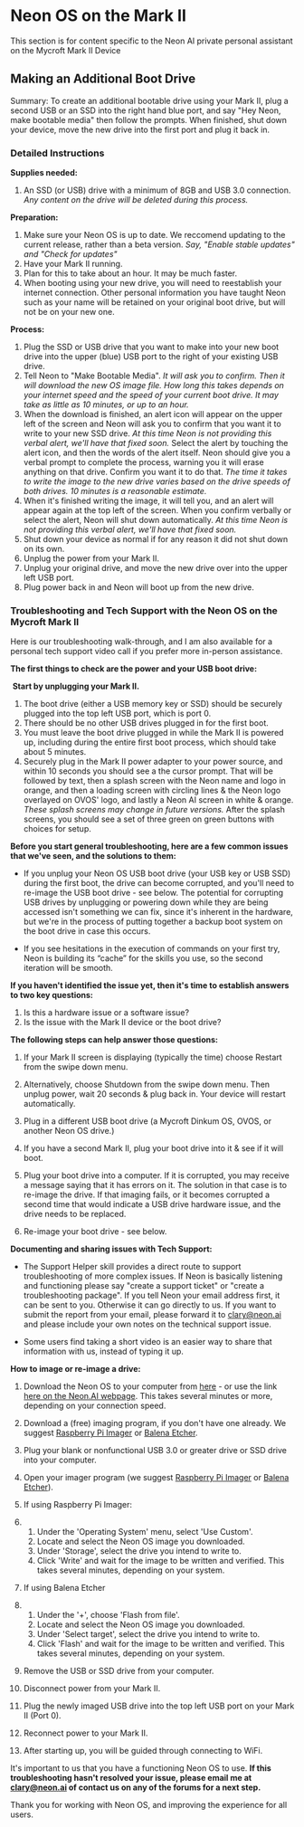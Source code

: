 # Neon OS on the Mark II
This section is for content specific to the Neon AI private personal assistant on the Mycroft Mark II Device

## Making an Additional Boot Drive
Summary: 
To create an additional bootable drive using your Mark II, plug a second USB or an SSD into the right hand blue port, and say "Hey Neon, make bootable media" then follow the prompts. When finished, shut down your device, move the new drive into the first port and plug it back in. 

### Detailed Instructions 
**Supplies needed:**

1. An SSD (or USB) drive with a minimum of 8GB and USB 3.0 connection. *Any content on the drive will be deleted during this process.*

**Preparation:**

1. Make sure your Neon OS is up to date. We reccomend updating to the current release, rather than a beta version. *Say, "Enable stable updates" and "Check for updates"*
2. Have your Mark II running.
3. Plan for this to take about an hour. It may be much faster.
4. When booting using your new drive, you will need to reestablish your internet connection. Other personal information you have taught Neon such as your name will be retained on your original boot drive, but will not be on your new one.

**Process:**

1. Plug the SSD or USB drive that you want to make into your new boot drive into the upper (blue) USB port to the right of your existing USB drive.
2. Tell Neon to "Make Bootable Media". *It will ask you to confirm. Then it will download the new OS image file. How long this takes depends on your internet speed and the speed of your current boot drive. It may take as little as 10 minutes, or up to an hour.*
3. When the download is finished, an alert icon will appear on the upper left of the screen and Neon will ask you to confirm that you want it to write to your new SSD drive.  *At this time Neon is not providing this verbal alert, we'll have that fixed soon.* 
Select the alert by touching the alert icon, and then the words of the alert itself. Neon should give you a verbal prompt to complete the process, warning you it will erase anything on that drive. Confirm you want it to do that. *The time it takes to write the image to the new drive varies based on the drive speeds of both drives. 10 minutes is a reasonable estimate.*
5. When it's finished writing the image, it will tell you, and an alert will appear again at the top left of the screen. When you confirm verbally or select the alert, Neon will shut down automatically. *At this time Neon is not providing this verbal alert, we'll have that fixed soon.* 
6. Shut down your device as normal if for any reason it did not shut down on its own.
7. Unplug the power from your Mark II.
8. Unplug your original drive, and move the new drive over into the upper left USB port.
9. Plug power back in and Neon will boot up from the new drive. 



### Troubleshooting and Tech Support with the Neon OS on the Mycroft Mark II

Here is our troubleshooting walk-through, and I am also available for a personal tech support video call if you prefer more in-person assistance. 

**The first things to check are the power and your USB boot drive:**

​	**Start by unplugging your Mark II.**

1. The boot drive (either a USB memory key or SSD) should be securely plugged into the top left USB port, which is port 0. 
2. There should be no other USB drives plugged in for the first boot.
3. You must leave the boot drive plugged in while the Mark II is powered up, including during the entire first boot process, which should take about 5 minutes. 
4. Securely plug in the Mark II power adapter to your power source, and within 10 seconds you should see a the cursor prompt. That will be followed by text, then a splash screen with the Neon name and logo in orange, and then a loading screen with circling lines & the Neon logo overlayed on OVOS' logo, and lastly a Neon AI screen in white & orange. *These splash screens may change in future versions.* After the splash screens, you should see a set of three green on green buttons with choices for setup. 



**Before you start general troubleshooting, here are a few common issues that we've seen, and the solutions to them:**

- If you unplug your Neon OS USB boot drive (your USB key or USB SSD) during the first boot, the drive can become corrupted, and you'll need to re-image the USB boot drive - see below. The potential for corrupting USB drives by unplugging or powering down while they are being accessed isn't something we can fix, since it's inherent in the hardware, but we're in the process of putting together a backup boot system on the boot drive in case this occurs.

- If you see hesitations in the execution of commands on your first try, Neon is building its “cache” for the skills you use, so the second iteration will be smooth. 

  

**If you haven't identified the issue yet, then it's time to establish answers to two key questions:**

1. Is this a hardware issue or a software issue?
2. Is the issue with the Mark II device or the boot drive?

**The following steps can help answer those questions:**

1. If your Mark II screen is displaying (typically the time) choose Restart from the swipe down menu.

2. Alternatively, choose Shutdown from the swipe down menu. Then unplug power, wait 20 seconds & plug back in. Your device will restart automatically. 

3. Plug in a different USB boot drive (a Mycroft Dinkum OS, OVOS, or another Neon OS drive.)

4. If you have a second Mark II, plug your boot drive into it & see if it will boot. 

5. Plug your boot drive into a computer. If it is corrupted, you may receive a message saying that it has errors on it. The solution in that case is to re-image the drive. If that imaging fails, or it becomes corrupted a second time that would indicate a USB drive hardware issue, and the drive needs to be replaced. 

6. Re-image your boot drive - see below.

   

**Documenting and sharing issues with Tech Support:**

- The Support Helper skill provides a direct route to support troubleshooting of more complex issues. If Neon is basically listening and functioning please say "create a support ticket" or "create a troubleshooting package". If you tell Neon your email address first, it can be sent to you. Otherwise it can go directly to us. If you want to submit the report from your email, please forward it to clary@neon.ai and please include your own notes on the technical support issue. 

- Some users find taking a short video is an easier way to share that information with us, instead of typing it up. 

  

**How to image or re-image a drive:**

1. Download the Neon OS to your computer from [here](https://2222.us/app/files/neon_images/pi/mycroft_mark_2/recommended_mark_2.img.xz) - or use the link [here on the Neon.AI webpage](https://neon.ai/NeonAIforMycroftMarkII). This takes several minutes or more, depending on your connection speed.

2. Download a (free) imaging program, if you don't have one already. We suggest [Raspberry Pi Imager](https://www.raspberrypi.com/software/) or [Balena Etcher](https://www.balena.io/etcher).

3. Plug your blank or nonfunctional USB 3.0 or greater drive or SSD drive into your computer.

4. Open your imager program (we suggest [Raspberry Pi Imager](https://www.raspberrypi.com/software/) or [Balena Etcher](https://www.balena.io/etcher)). 

5. If using Raspberry Pi Imager:

6. 1. Under the 'Operating System' menu, select 'Use Custom'.
   2. Locate and select the Neon OS image you downloaded.
   3. Under 'Storage', select the drive you intend to write to.
   4. Click 'Write' and wait for the image to be written and verified. This takes several minutes, depending on your system.

7. If using Balena Etcher

8. 1. Under the '+', choose 'Flash from file'.
   2. Locate and select the Neon OS image you downloaded.
   3. Under 'Select target', select the drive you intend to write to.
   4. Click 'Flash' and wait for the image to be written and verified. This takes several minutes, depending on your system.

9. Remove the USB or SSD drive from your computer.

10. Disconnect power from your Mark II.

11. Plug the newly imaged USB drive into the top left USB port on your Mark II (Port 0).

12. Reconnect power to your Mark II.

13. After starting up, you will be guided through connecting to WiFi.



It's important to us that you have a functioning Neon OS to use. **If this troubleshooting hasn't resolved your issue, please email me at clary@neon.ai of contact us on any of the forums for a next step.** 

Thank you for working with Neon OS, and improving the experience for all users. 
